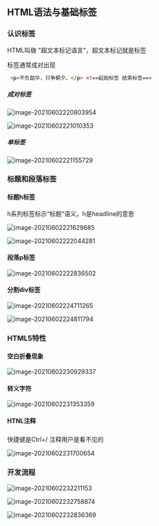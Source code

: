 ## HTML语法与基础标签

### 认识标签

HTML叫做 "超文本标记语言"，超文本标记就是标签

标签通常成对出现

```html
 <p>不负韶华，只争朝夕。</p> <!==起始标签 结束标签==>
```

#####     成对标签                          

![image-20210602220803954](E:\董巧\document\HTML\HTML.assets\image-20210602220803954.png)

![image-20210602221010353](E:\董巧\document\HTML\HTML.assets\image-20210602221010353.png)

##### 单标签

![image-20210602221155729](E:\董巧\document\HTML\HTML.assets\image-20210602221155729.png)

### 标题和段落标签

#### 标题h标签

h系列标签标示“标题“语义，h是headline的意思

![image-20210602221629685](E:\董巧\document\HTML\HTML.assets\image-20210602221629685.png)

![image-20210602222044281](E:\董巧\document\HTML\HTML.assets\image-20210602222044281.png)

#### 段落p标签

![image-20210602222836502](E:\董巧\document\HTML\HTML.assets\image-20210602222836502.png)

#### 分割div标签

![image-20210602224711265](E:\董巧\document\HTML\HTML.assets\image-20210602224711265.png)



![image-20210602224811794](E:\董巧\document\HTML\HTML.assets\image-20210602224811794.png)

### HTML5特性

#### 空白折叠现象

![image-20210602230929337](E:\董巧\document\HTML\HTML.assets\image-20210602230929337.png)

#### 转义字符

![image-20210602231353359](E:\董巧\document\HTML\HTML.assets\image-20210602231353359.png)

#### HTNL注释

##### <!--  -->

快捷键是Ctrl+/     注释用户是看不见的

![image-20210602231700654](E:\董巧\document\HTML\HTML.assets\image-20210602231700654.png)



### 开发流程

![image-20210602232211153](E:\董巧\document\HTML\HTML.assets\image-20210602232211153.png)



![image-20210602232758874](E:\董巧\document\HTML\HTML.assets\image-20210602232758874.png)



![image-20210602232836369](E:\董巧\document\HTML\HTML.assets\image-20210602232836369.png)







